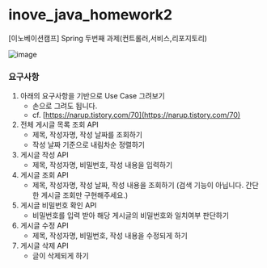 # inove_java_homework2
[이노베이션캠프] Spring 두번째 과제(컨트롤러,서비스,리포지토리)

![image](https://user-images.githubusercontent.com/101460733/185389528-e4d74a50-288b-46b2-b34e-7da992487ba8.png)


### **요구사항**

1. 아래의 요구사항을 기반으로 Use Case 그려보기
    - 손으로 그려도 됩니다.
    - cf. [https://narup.tistory.com/70](https://narup.tistory.com/70)
2. 전체 게시글 목록 조회 API
    - 제목, 작성자명, 작성 날짜를 조회하기
    - 작성 날짜 기준으로 내림차순 정렬하기
3. 게시글 작성 API
    - 제목, 작성자명, 비밀번호, 작성 내용을 입력하기
4. 게시글 조회 API
    - 제목, 작성자명, 작성 날짜, 작성 내용을 조회하기 
    (검색 기능이 아닙니다. 간단한 게시글 조회만 구현해주세요.)
5. 게시글 비밀번호 확인 API
    - 비밀번호를 입력 받아 해당 게시글의 비밀번호와 일치여부 판단하기
6. 게시글 수정 API
    - 제목, 작성자명, 비밀번호, 작성 내용을 수정되게 하기
7. 게시글 삭제 API
    - 글이 삭제되게 하기
